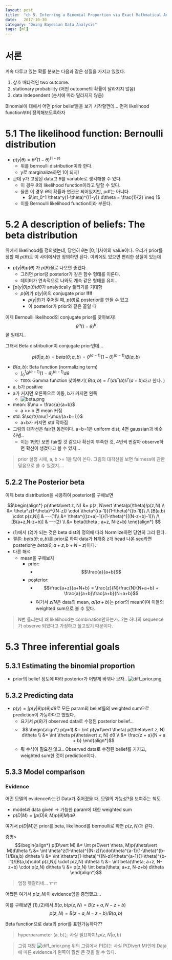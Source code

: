 ```yaml
---
layout: post
title:  "ch 5. Inferring a Binomial Proportion via Exact Mathmatical Analysis"
date:   2017-10-30 
category: "Doing Bayesian Data Analysis"
tags: [ml]
---
```


# 서론
계속 다루고 있는 확률 분포는 다음과 같은 성질을 가지고 있었다.

1. 상호 배타적인 two outcome.
2. stationary probability (어떤 outcome의 확률이 달라지지 않음)
3. data independent (순서에 따라 달라지지 않음)

Binomial에 대해서 어떤 prior belief들을 보기 시작할껀데... 먼저 likelihood function부터 정의해보도록하자

# 5.1 The likelihood function: Bernoulli distribution
* $p(y\vert \theta) = \theta^y(1-\theta)^{(1-y)}$
  * 위를 bernoulli distribution이라 한다. 
  * y로 marginalize하면 1이 되지!
* 근데 y가 고정된 data고 $\theta$를 variable로 생각해볼 수 있다.
  * 이 경우 $\theta$의 likelihood function이라고 말할 수 있다.
  * 물론 이 경우 $\theta$의 확률과 연관은 되어있지만, pdf는 아니다.
    * $\int_0^1 \theta^y(1-\theta)^{(1-y)} d\theta = \frac{1}{2} \neq 1$
  * 이를 Bernoulli likelihood function이라 부른다.

# 5.2 A description of beliefs: The beta distribution
위에서 likelihood를 정의했는데, 당연히 $\theta$는 $[0, 1]$사이의 value이다. 우리가 prior를 정할 때 $p(\theta)$도 이 사이에서만 정의하면 된다.
이외에도 있으면 편리한 성질이 있는데

* $p(y\vert \theta)p(\theta)$ 가 $p(\theta)$꼴로 나오면 좋겠다.
  * 그러면 prior랑 posterior가 같은 함수 형태를 이룬다.
  * 데이터가 연속적으로 나와도 계속 같은 형태를 유지..
* $\int p(y\vert \theta)p(\theta)d\theta$가 analytically 풀리기를 기대함
  * $p(\theta)$가 $p(y\vert \theta)$의 conjugate prior **!!!!**
    * $p(y\vert \theta)$가 주어질 때, $p(\theta)$로 posterior를 만들 수 있고
    * 이 posterior가 prior와 같은 꼴일 때


이제 Bernoulli likelihood의 conjugate prior를 찾아보자!
$$\theta^a(1-\theta)^b$$
꼴 일테지..

그래서 Beta distribution이 conjugate prior인데...

$$p(\theta\vert a,b) = beta(\theta;a,b) = \theta^{(a-1)}(1-\theta)^{(b-1)}/B(a, b)$$
* $B(a,b)$: Beta function (normalizing term)
  * $\int_0^1 \theta^{(a-1)}(1-\theta)^{(b-1)} d\theta$
  * `TODO`: Gamma function 찾아보기( $B(a, b) = \Gamma(a)\Gamma(b)/\Gamma(a+b)$라고 한다. )
* a, b가 positive
* a가 커지면 오른쪽으로 이동, b가 커지면 왼쪽
  * ![beta.png](/resources/50A535E2B2C35316BF254B74B7334927.png)
* mean: $\mu = \frac{a}{a+b}$
  * a >> b 면 mean 커짐
* std: $\sqrt{\mu(1-\mu)/(a+b+1)}$
  * a+b가 커지면 std 작아짐
* 그림의 대각선은 fair한 동전이다. a=b=1은 uniform dist, 4면 gaussian과 비슷하넹..
  * 이는 1번만 보면 fair할 것 같으나 확신이 부족한 것, 4번씩 번갈아 observe하면 확신이 생겼다고 볼 수 있지...
> prior 설정 시에, a, b >= 1을 많이 쓴다.  그림의 대각선을 보면 fairness에 관한 믿음으로 쓸 수 있겠지....

## 5.2.2 The Posterior beta

이제 beta distribution을 사용하여 posterior를 구해보면

$$\begin{align*}  p(\theta\vert z, N) &= p(z, N\vert \theta)p(\theta)/p(z,N) \\ &= \theta^z(1-\theta)^{(N-z)} \cdot \theta^{(a-1)}(1-\theta)^{(b-1)}\ /\ [B(a,b) \cdot p(z,N)] & ---(1)\\ &= \theta^{((z+a)-1)}(1-\theta)^{((N-z+b)-1)}\ /\ [B(a+z,N-z+b)] & ---(2) \\ &= beta(\theta ; a+z, N-z+b)
\end{align*} $$

* (1)에서 (2)가 되는 것은 beta dist의 정의에 따라 Normlize하면 당연히 그리 된다.
* 결론: $beta(\theta; a,b)$를 prior로 하여 data가 N개중 z개 head 나온 seq라면 posterior는 $beta(\theta; a+z, b + N - z)$이다.
* 다른 해석
  * mean을 구해보자
    * prior: 
      * $$\frac{a}{a+b}$$
    * posterior: 
      * $$\frac{a+z}{a+N+b} = \frac{z}{N}\frac{N}{N+a+b} + \frac{a}{a+b}\frac{a+b}{N+a+b}$$
      * 여기서 $z/N$은 data의 mean, $a/(a+b)$는 prior의 mean이며 이들의 weighted sum으로 볼 수 있다.

> N번 돌리는데 왜 likelihood는 combination안하는가...?는 하나의 sequence가 observe 되었다고 가정하고 풀고있기 때문이다.

# 5.3 Three inferential goals

## 5.3.1 Estimating the binomial proportion
* prior의 belief 정도에 따라 posterior가 어떻게 바뀌나 보자..
![diff_prior.png](/resources/1BB1333F0C220AAEF3CF49F76C6092E4.png)

## 5.3.2 Predicting data
* $p(y) = \int p(y\vert \theta)p(\theta) d\theta$로 모든 param의 belief들의 weighted sum으로 prediction이 가능하다고 했었다.
  * 요기서 $p(\theta)$가 observed data로 수정된 posterior belief...
  * $$ \begin{align*} p(y=1) &= \int p(y=1\vert \theta) p(\theta\vert z, N) d\theta \\ &= \int \theta p(\theta\vert z, N) dθ \\ &= \frac{z + a}{N + a + b} \end{align*}$$
  * 뭐 수식이 필요친 않고.. Observed data로 수정된 belief를 가지고, weighted sum한 것이 prediction이다.
  

## 5.3.3 Model comparison

### Evidence
어떤 모델의 evidence라는건 Data가 주어졌을 때, 모델의 가능성?을 보여주는 척도
* model과 data given -> 가능한 param에 대한 weighted sum
* $p(D\vert M) = \int p(D\vert \theta, M)p(\theta\vert M)d\theta$

여기서 $p(D\vert M)$은 prior를 beta, likelihood를 bernoulli로 하면 $p(z,N)$과 같다.

증명> $$\begin{align*} p(D\vert M) &= \int p(D\vert \theta, M)p(\theta\vert M)d\theta
                           \\ &= \int \theta^z(1-\theta)^{(N-z)}\cdot\theta^{a-1}(1-\theta)^{b-1}/B(a,b) d\theta 
                           \\ &= \int \theta^z(1-\theta)^{(N-z)}\theta^{a-1}(1-\theta)^{b-1}/[B(a,b)\cdot p(z,N)] \cdot p(z,N) d\theta
                           \\ &= \int beta(\theta; a+z, N-z+b) \cdot p(z,N) d\theta 
                           \\ &= p(z,N) \int beta(\theta; a+z, N-z+b) d\theta \end{align*}$$

> 엄청 헷갈리네... ㅠㅠ

어쨌든 여기서 $p(z,N)$이 evidence임을 증명했고...

이를 구해보면 
(1),(2)에서 $B(a, b)p(z,N) = B(z+a, N-z+b)$ 
$$p(z,N) = B(z+a, N-z+b)/B(a, b)$$

Beta function으로 data의 prior를 표현가능하다?? 
> hyperparameter (a, b)는 사실 필요하지! $p(z,N\vert a,b)$

> 그림 재탕 
![diff_prior.png](/resources/1BB1333F0C220AAEF3CF49F76C6092E4.png)
위의 그림에서 P(D)는 사실 P(D\vert M)인데 Data에 따른 evidence가 왼쪽이 훨씬 큰 것을 알 수 있다.